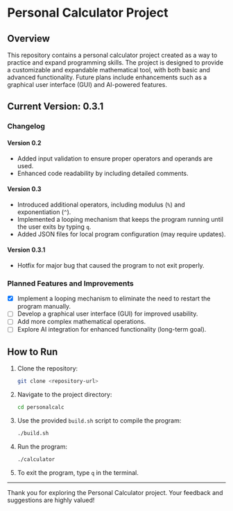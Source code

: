 # Personal Calculator Project

## Overview
This repository contains a personal calculator project created as a way to practice and expand programming skills. The project is designed to provide a customizable and expandable mathematical tool, with both basic and advanced functionality. Future plans include enhancements such as a graphical user interface (GUI) and AI-powered features.

## Current Version: 0.3.1

### Changelog
#### Version 0.2
- Added input validation to ensure proper operators and operands are used.
- Enhanced code readability by including detailed comments.

#### Version 0.3
- Introduced additional operators, including modulus (`%`) and exponentiation (`^`).
- Implemented a looping mechanism that keeps the program running until the user exits by typing `q`.
- Added JSON files for local program configuration (may require updates).

#### Version 0.3.1
- Hotfix for major bug that caused the program to not exit properly.

### Planned Features and Improvements
- [x] Implement a looping mechanism to eliminate the need to restart the program manually.
- [ ] Develop a graphical user interface (GUI) for improved usability.
- [ ] Add more complex mathematical operations.
- [ ] Explore AI integration for enhanced functionality (long-term goal).

## How to Run
1. Clone the repository:
   ```bash
   git clone <repository-url>
   ```
2. Navigate to the project directory:
   ```bash
   cd personalcalc
   ```
3. Use the provided `build.sh` script to compile the program:
   ```bash
   ./build.sh
   ```
4. Run the program:
   ```bash
   ./calculator
   ```
5. To exit the program, type `q` in the terminal.

---

Thank you for exploring the Personal Calculator project. Your feedback and suggestions are highly valued!

